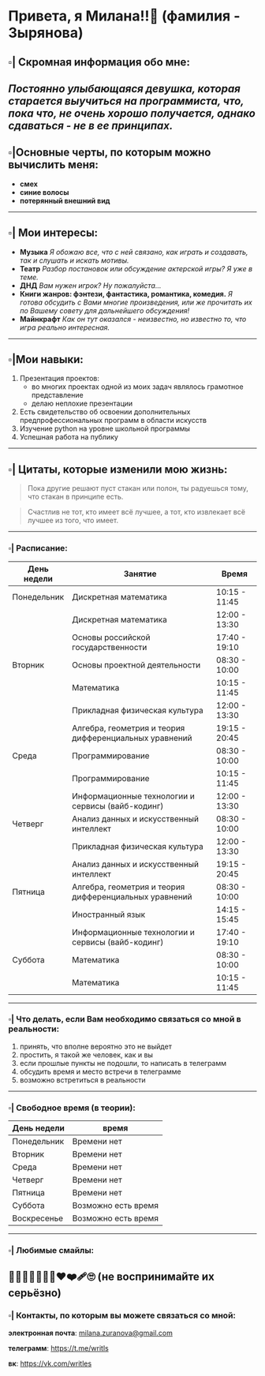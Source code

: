 # Привета, я Милана!!🤏 (фамилия - Зырянова)

## ▫️| Скромная информация обо мне:
_Постоянно улыбающаяся девушка, которая старается выучиться на программиста, что, пока что, не очень хорошо получается, однако сдаваться - не в ее принципах._
---

## ▫️|Основные черты, по которым можно вычислить меня:
- **смех**
- **синие волосы**
- **потерянный внешний вид**
---

## ▫️| Мои интересы:
- **Музыка**
_Я обожаю все, что с ней связано, как играть и создавать, так и слушать и искать мотивы._
- **Театр**
_Разбор постановок или обсуждение актерской игры? Я уже в теме._
- **ДНД**
_Вам нужен игрок? Ну пожалуйста..._
- **Книги жанров: фэнтези, фантастика, романтика, комедия.**
_Я готова обсудить с Вами многие произведения, или же прочитать их по Вашему совету для дальнейшего обсуждения!_
- **Майнкрафт**
_Как он тут оказался - неизвестно, но известно то, что игра реально интересная._
---

## ▫️|Мои навыки:
1. Презентация проектов:
   - во многих проектах одной из моих задач являлось грамотное представление
   - делаю неплохие презентации
2. Есть свидетельство об освоении дополнительных предпрофессиональных программ в области искусств
3. Изучение python на уровне школьной программы
4. Успешная работа на публику
---

## ▫️| Цитаты, которые изменили мою жизнь:
> Пока другие решают пуст стакан или полон, ты радуешься тому, что стакан в принципе есть.

> Счастлив не тот, кто имеет всё лучшее, а тот, кто извлекает всё лучшее из того, что имеет.
---

### ▫️| Расписание:
| День недели | Занятие | Время |
|-------------|-------------|---------------------|
|Понедельник|Дискретная математика|10:15 - 11:45|
||Дискретная математика|12:00 - 13:30|
||Основы российской государственности|17:40 - 19:10|
|Вторник|Основы проектной деятельности|08:30 - 10:00|
||Математика|10:15 - 11:45|
||Прикладная физическая культура|12:00 - 13:30|
||Алгебра, геометрия и теория дифференциальных уравнений|19:15 - 20:45|
|Среда|Программирование|08:30 - 10:00|
||Программирование|10:15 - 11:45|
||Информационные технологии и сервисы (вайб-кодинг)|12:00 - 13:30|
|Четверг|Анализ данных и искусственный интеллект|08:30 - 10:00|
||Прикладная физическая культура|12:00 - 13:30|
||Анализ данных и искусственный интеллект|19:15 - 20:45|
|Пятница|Алгебра, геометрия и теория дифференциальных уравнений|08:30 - 10:00|
||Иностранный язык|14:15 - 15:45|
||Информационные технологии и сервисы (вайб-кодинг)|17:40 - 19:10|
|Суббота|Математика|08:30 - 10:00|
||Математика|10:15 - 11:45|
---

### ▫️| Что делать, если Вам необходимо связаться со мной в реальности:
1. принять, что вполне вероятно это не выйдет
2. простить, я такой же человек, как и вы
3. если прошлые пункты не подошли, то написать в телеграмм
4. обсудить время и место встречи в телеграмме
5. возможно встретиться в реальности
---

### ▫️| Свободное время (в теории):
|День недели|время|
|-------------|-------------|
|Понедельник|Времени нет|
|Вторник|Времени нет|
|Среда|Времени нет|
|Четверг|Времени нет|
|Пятница|Времени нет|
|Суббота|Возможно есть время|
|Воскресенье|Возможно есть время|
---

### ▫️| Любимые смайлы:
🤏💜😭🙏🤓😇😃❤❤‍🩹🙄
(не воспринимайте их серьëзно)
---

### ▫️| Контакты, по которым вы можете связаться со мной:
**электронная почта**: milana.zuranova@gmail.com

**телеграмм**: https://t.me/writls

**вк**: https://vk.com/writles
